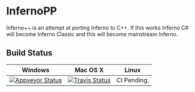 # InfernoPP
Inferno++ is an attempt at porting Inferno to C++. If this works Inferno C# will become Inferno Classic and this will become mainstream Inferno.

## Build Status


| Windows  | Mac OS X | Linux |
| -------- | -------- | ----- |
| [![Appveyor Status](https://ci.appveyor.com/api/projects/status/q4geyb08r7y2hkx6?svg=true)](https://ci.appveyor.com/project/Rover656/infernopp)  | [![Travis Status](https://api.travis-ci.org/NerdThings/Inferno.svg?branch=master)](https://travis-ci.org/NerdThings/Inferno) | CI Pending. |
